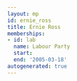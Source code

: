 ```yaml
---
layout: mp
id: ernie_ross
title: Ernie Ross
memberships:
- id: lab
  name: Labour Party
  start: 
  end: '2005-03-18'
autogenerated: true
---
```

